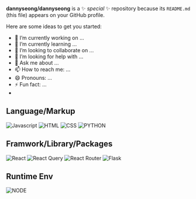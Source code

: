 **dannyseong/dannyseong** is a ✨ _special_ ✨ repository because its `README.md` (this file) appears on your GitHub profile.

Here are some ideas to get you started:

- 🔭 I’m currently working on ...
- 🌱 I’m currently learning ...
- 👯 I’m looking to collaborate on ...
- 🤔 I’m looking for help with ...
- 💬 Ask me about ...
- 📫 How to reach me: ...
- 😄 Pronouns: ...
- ⚡ Fun fact: ...
- 

## Language/Markup
  ![Javascript](https://img.shields.io/badge/JavaScript-F7DF1E?style=for-the-badge&logo=javascript&logoColor=white)
  ![HTML](https://img.shields.io/badge/HTML5-E34F26?style=for-the-badge&logo=html5&logoColor=white)
  ![CSS](https://img.shields.io/badge/CSS-1572B6?style=for-the-badge&logo=css3&logoColor=white)
  ![PYTHON](https://img.shields.io/badge/python-3776AB?style=for-the-badge&logo=python&logoColor=white)
## Framwork/Library/Packages
  ![React](https://img.shields.io/badge/React-61DAFB?style=for-the-badge&logo=react&logoColor=white)
  ![React Query](https://img.shields.io/badge/React%20Query-FF4154?style=for-the-badge&logo=reactquery&logoColor=white)
  ![React Router](https://img.shields.io/badge/React%20Router-CA4245?style=for-the-badge&logo=reactrouter&logoColor=white)
  ![Flask](https://img.shields.io/badge/Flask-000000?style=for-the-badge&logo=flask&logoColor=white)
## Runtime Env
  ![NODE](https://img.shields.io/badge/Node.js-339933?style=for-the-badge&logo=node.js&logoColor=white)
